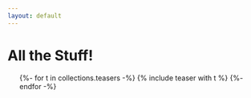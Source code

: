 ```yaml
---
layout: default
---
```


# All the Stuff!

<ul>
{%- for t in collections.teasers -%}
  {% include teaser with t  %}
{%- endfor -%}
</ul>
